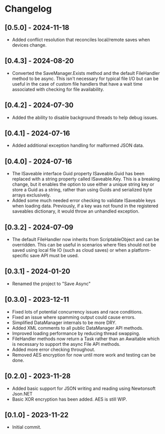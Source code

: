 # Changelog

## [0.5.0] - 2024-11-18

- Added conflict resolution that reconciles local/remote saves when devices change.

## [0.4.3] - 2024-08-20

- Converted the SaveManager.Exists method and the default FileHandler method to be async. This isn't necessary for typical file I/O but can be useful in the case of custom file handlers that have a wait time associated with checking for file availability.

## [0.4.2] - 2024-07-30

- Added the ability to disable background threads to help debug issues.

## [0.4.1] - 2024-07-16

- Added additional exception handling for malformed JSON data.

## [0.4.0] - 2024-07-16

- The ISaveable interface Guid property ISaveable.Guid has been replaced with a string property called ISaveable.Key. This is a breaking change, but it enables the option to use either a unique string key or store a Guid as a string, rather than using Guids and serialized byte arrays exclusively.
- Added some much needed error checking to validate ISaveable keys when loading data. Previously, if a key was not found in the registered saveables dictionary, it would throw an unhandled exception.

## [0.3.2] - 2024-07-09

- The default FileHandler now inherits from ScriptableObject and can be overridden. This can be useful in scenarios where files should not be saved using local file IO (such as cloud saves) or when a platform-specific save API must be used.

## [0.3.1] - 2024-01-20

- Renamed the project to "Save Async"

## [0.3.0] - 2023-12-11

- Fixed lots of potential concurrency issues and race conditions.
- Fixed an issue where spamming output could cause errors.
- Simplified DataManager internals to be more DRY.
- Added XML comments to all public DataManager API methods.
- Improved loading performance by reducing thread swapping.
- FileHandler methods now return a Task rather than an Awaitable which is necessary to support the async File API methods.
- Added more error checking throughout.
- Removed AES encryption for now until more work and testing can be done.

## [0.2.0] - 2023-11-28

- Added basic support for JSON writing and reading using Newtonsoft Json.NET
- Basic XOR encryption has been added. AES is still WIP.

## [0.1.0] - 2023-11-22

- Initial commit.